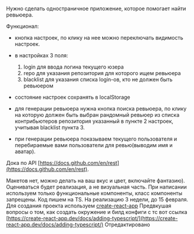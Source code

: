 
Нужно сделать одностраничное приложение, которое помогает найти ревьюера.

Функционал:

-   кнопка настроек, по клику на нее можно переключать видимость настроек.
-   в настройках 3 поля:
    
    1.  login для ввода логина текущего юзера
    2.  repo для указания репозитория для которого ищем ревьюера
    3.  blacklist для указания списка login-ов, кто не должен быть ревьюером
-   состояние настроек сохранять в localStorage
-   для генерации ревьюера нужна кнопка поиска ревьюера, по клику на которую должен быть выбран рандомный ревьюер из списка контрибьютеров репозитория указанный в пункте 2 настроек, учитывая blacklist пункта 3.
-   при генерации ревьюера показываем текущего пользователя и перебираемые вами пользователи для ревью(выводим имя и аватар).

Дока по API [https://docs.github.com/en/rest](https://docs.github.com/en/rest).

Макетов нет, можно делать на ваш вкус и цвет, включайте фантазию). Оцениваться будет реализация, а не визуальная часть. При написании используем только функциональные компоненты, класс компоненты запрещены. Код пишем на TS. На реализацию 3 недели, до 15 февраля. Для создания проекта используем [create-react-app](https://create-react-app.dev/) Предвкушая вопросы о том, как создать окружение и билд конфиги с тс вот ссылка [https://create-react-app.dev/docs/adding-typescript/](https://create-react-app.dev/docs/adding-typescript/) Отредактировано

[](https://create-react-app.dev/docs/adding-typescript/ "Adding TypeScript | Create React App")